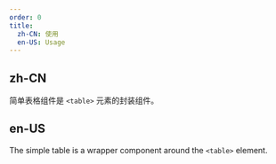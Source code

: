 ```yaml
---
order: 0
title:
  zh-CN: 使用
  en-US: Usage
---
```


## zh-CN

简单表格组件是 `<table>` 元素的封装组件。

## en-US

The simple table is a wrapper component around the `<table>` element.

